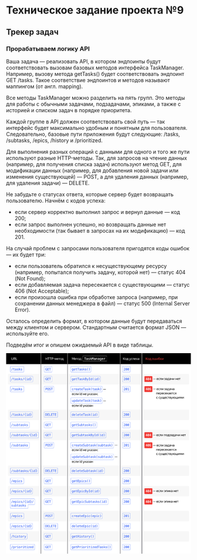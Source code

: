 # Техническое задание проекта №9
## Трекер задач

### Прорабатываем логику API

Ваша задача — реализовать API, в котором эндпоинты будут соответствовать вызовам базовых методов интерфейса TaskManager. Например, вызову метода getTasks() будет соответствовать эндпоинт GET /tasks. Такое соответствие эндпоинтов и методов называют маппингом (от англ. mapping).

Все методы TaskManager можно разделить на пять групп. Это методы для работы с обычными задачами, подзадачами, эпиками, а также с историей и списком задач в порядке приоритета.

Каждой группе в API должен соответствовать свой путь — так интерфейс будет максимально удобным и понятным для пользователя. Следовательно, базовые пути приложения будут следующие: /tasks, /subtasks, /epics, /history и /prioritized.

Для выполнения разных операций с данными для одного и того же пути используют разные HTTP-методы. Так, для запросов на чтение данных (например, для получения списка задач) используют метод GET, для модификации данных (например, для добавления новой задачи или изменения существующей) — POST, а для удаления данных (например, для удаления задачи) — DELETE.

Не забудьте о статусах ответа, которые сервер будет возвращать пользователю. Начнём с кодов успеха:

* если сервер корректно выполнил запрос и вернул данные — код 200;
* если запрос выполнен успешно, но возвращать данные нет необходимости (так бывает в запросах на их модификацию) — код 201.

На случай проблем с запросами пользователя пригодятся коды ошибок — их будет три:

* если пользователь обратился к несуществующему ресурсу (например, попытался получить задачу, которой нет) — статус 404 (Not Found);
* если добавляемая задача пересекается с существующими — статус 406 (Not Acceptable);
* если произошла ошибка при обработке запроса (например, при сохранении данных менеджера в файл) — статус 500 (Internal Server Error).

Осталось определить формат, в котором данные будут передаваться между клиентом и сервером. Стандартным считается формат JSON — используйте его.

Подведём итог и опишем ожидаемый API в виде таблицы.

![api_img.png](api_img.png)